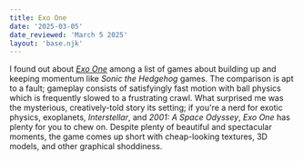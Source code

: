 ```yaml
---
title: Exo One
date: '2025-03-05'
date_reviewed: 'March 5 2025'
layout: 'base.njk'
---
```


I found out about _[Exo One](https://exo-one-game.com/)_ among a list of games about building up and keeping momentum like _Sonic the Hedgehog_ games. The comparison is apt to a fault; gameplay consists of satisfyingly fast motion with ball physics which is frequently slowed to a frustrating crawl. What surprised me was the mysterious, creatively-told story its setting; if you're a nerd for exotic physics, exoplanets, _Interstellar_, and _2001: A Space Odyssey_, _Exo One_ has plenty for you to chew on. Despite plenty of beautiful and spectacular moments, the game comes up short with cheap-looking textures, 3D models, and other graphical shoddiness. 